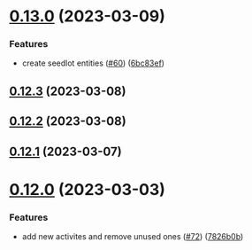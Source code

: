 # [0.13.0](https://github.com/bcgov/nr-spar-backend/compare/v0.12.3...v0.13.0) (2023-03-09)


### Features

* create seedlot entities ([#60](https://github.com/bcgov/nr-spar-backend/issues/60)) ([6bc83ef](https://github.com/bcgov/nr-spar-backend/commit/6bc83efa08315e9ed6bb8897cc31a38a307d902d))



## [0.12.3](https://github.com/bcgov/nr-spar-backend/compare/v0.12.2...v0.12.3) (2023-03-08)



## [0.12.2](https://github.com/bcgov/nr-spar-backend/compare/v0.12.1...v0.12.2) (2023-03-08)



## [0.12.1](https://github.com/bcgov/nr-spar-backend/compare/v0.12.0...v0.12.1) (2023-03-07)



# [0.12.0](https://github.com/bcgov/nr-spar-backend/compare/v0.11.4...v0.12.0) (2023-03-03)


### Features

* add new activites and remove unused ones ([#72](https://github.com/bcgov/nr-spar-backend/issues/72)) ([7826b0b](https://github.com/bcgov/nr-spar-backend/commit/7826b0b9acb2cbee4a38068e90339058902c1484))



